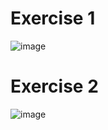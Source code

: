 # Exercise 1
![image](https://user-images.githubusercontent.com/83244882/224871185-39e87f5d-8a9c-4e57-9b31-07dc4ccbe9e6.png)
# Exercise 2
![image](https://user-images.githubusercontent.com/83244882/224877231-99f950ec-a129-4511-8f1e-21d20856fbda.png)
